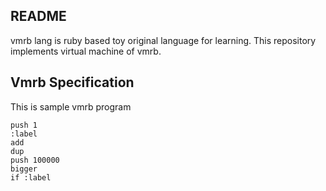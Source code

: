 ## README 
vmrb lang is ruby based toy original language for learning.
This repository implements virtual machine of vmrb.


## Vmrb Specification
This is sample vmrb program

```sample.vmrb
push 1
:label
add
dup
push 100000
bigger
if :label

```
